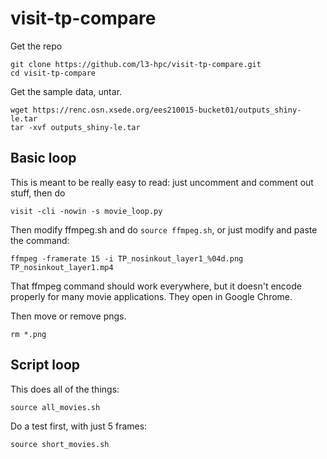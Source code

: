 # visit-tp-compare

Get the repo
```
git clone https://github.com/l3-hpc/visit-tp-compare.git
cd visit-tp-compare
```

Get the sample data, untar.
```
wget https://renc.osn.xsede.org/ees210015-bucket01/outputs_shiny-le.tar
tar -xvf outputs_shiny-le.tar
```

## Basic loop

This is meant to be really easy to read: just uncomment and comment out stuff, then do
```
visit -cli -nowin -s movie_loop.py
```

Then modify ffmpeg.sh and do `source ffmpeg.sh`, or just modify and paste the command:
```
ffmpeg -framerate 15 -i TP_nosinkout_layer1_%04d.png TP_nosinkout_layer1.mp4
```
That ffmpeg command should work everywhere, but it doesn't encode properly for many movie applications.  They open in Google Chrome.

Then move or remove pngs.
```
rm *.png
```

## Script loop
This does all of the things:
```
source all_movies.sh
```

Do a test first, with just 5 frames:
```
source short_movies.sh
```






